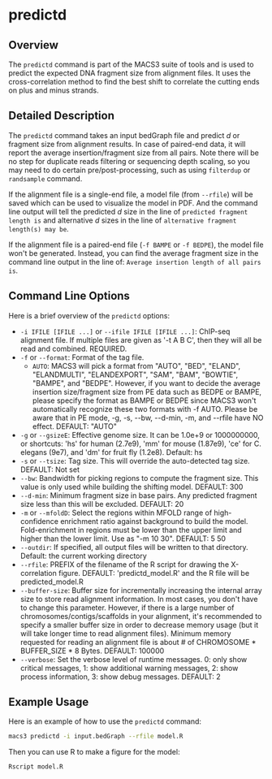 # predictd

## Overview
The `predictd` command is part of the MACS3 suite of tools and is used
to predict the expected DNA fragment size from alignment files. It
uses the cross-correlation method to find the best shift to correlate
the cutting ends on plus and minus strands. 

## Detailed Description

The `predictd` command takes an input bedGraph file and predict *d* or
fragment size from alignment results. In case of paired-end data, it
will report the average insertion/fragment size from all pairs. Note
there will be no step for duplicate reads filtering or sequencing
depth scaling, so you may need to do certain pre/post-processing, such
as using `filterdup` or `randsample` command. 

If the alignment file is a single-end file, a model file (from
`--rfile`) will be saved which can be used to visualize the model in
PDF. And the command line output will tell the predicted *d* size in
the line of `predicted fragment length is` and alternative *d* sizes
in the line of `alternative fragment length(s) may be`. 

If the alignment file is a paired-end file (`-f BAMPE` or `-f BEDPE`),
the model file won't be generated. Instead, you can find the average
fragment size in the command line output in the line of: `Average
insertion length of all pairs is`.

## Command Line Options

Here is a brief overview of the `predictd` options:

- `-i IFILE [IFILE ...]` or `--ifile IFILE [IFILE ...]`: ChIP-seq
  alignment file. If multiple files are given as '-t A B C', then they
  will all be read and combined. REQUIRED. 
- `-f` or `--format`: Format of the tag file.
  - `AUTO`: MACS3 will pick a format from "AUTO", "BED", "ELAND",
    "ELANDMULTI", "ELANDEXPORT", "SAM", "BAM", "BOWTIE", "BAMPE", and
    "BEDPE". However, if you want to decide the average insertion
    size/fragment size from PE data such as BEDPE or BAMPE, please
    specify the format as BAMPE or BEDPE since MACS3 won't
    automatically recognize these two formats with -f AUTO. Please be
    aware that in PE mode, -g, -s, --bw, --d-min, -m, and --rfile have
    NO effect. DEFAULT: "AUTO" 
- `-g` or `--gsizeE`: Effective genome size. It can be 1.0e+9 or
  1000000000, or shortcuts: 'hs' for human (2.7e9), 'mm' for mouse
  (1.87e9), 'ce' for C. elegans (9e7), and 'dm' for fruit fly
  (1.2e8). Default: hs 
- `-s` or `--tsize`: Tag size. This will override the auto-detected
  tag size. DEFAULT: Not set 
- `--bw`: Bandwidth for picking regions to compute the fragment
  size. This value is only used while building the shifting
  model. DEFAULT: 300 
- `--d-min`: Minimum fragment size in base pairs. Any predicted
  fragment size less than this will be excluded. DEFAULT: 20 
- `-m` or `--mfoldD`: Select the regions within MFOLD range of
  high-confidence enrichment ratio against background to build the
  model. Fold-enrichment in regions must be lower than the upper limit
  and higher than the lower limit. Use as "-m 10 30". DEFAULT: 5 50  
- `--outdir`: If specified, all output files will be written to that
  directory. Default: the current working directory 
- `--rfile`: PREFIX of the filename of the R script for drawing the
  X-correlation figure. DEFAULT: 'predictd_model.R' and the R file
  will be predicted_model.R 
- `--buffer-size`: Buffer size for incrementally increasing the
  internal array size to store read alignment information. In most
  cases, you don't have to change this parameter. However, if there is
  a large number of chromosomes/contigs/scaffolds in your alignment,
  it's recommended to specify a smaller buffer size in order to
  decrease memory usage (but it will take longer time to read
  alignment files). Minimum memory requested for reading an alignment
  file is about # of CHROMOSOME * BUFFER_SIZE * 8 Bytes. DEFAULT:
  100000 
- `--verbose`: Set the verbose level of runtime messages. 0: only show
  critical messages, 1: show additional warning messages, 2: show
  process information, 3: show debug messages. DEFAULT: 2 

## Example Usage

Here is an example of how to use the `predictd` command:

```bash
macs3 predictd -i input.bedGraph --rfile model.R 
```

Then you can use R to make a figure for the model:

```bash
Rscript model.R
```
